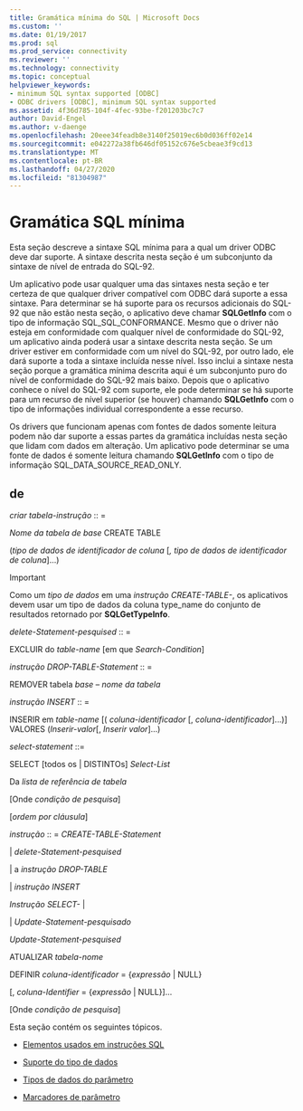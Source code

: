 ```yaml
---
title: Gramática mínima do SQL | Microsoft Docs
ms.custom: ''
ms.date: 01/19/2017
ms.prod: sql
ms.prod_service: connectivity
ms.reviewer: ''
ms.technology: connectivity
ms.topic: conceptual
helpviewer_keywords:
- minimum SQL syntax supported [ODBC]
- ODBC drivers [ODBC], minimum SQL syntax supported
ms.assetid: 4f36d785-104f-4fec-93be-f201203bc7c7
author: David-Engel
ms.author: v-daenge
ms.openlocfilehash: 20eee34feadb8e3140f25019ec6b0d036ff02e14
ms.sourcegitcommit: e042272a38fb646df05152c676e5cbeae3f9cd13
ms.translationtype: MT
ms.contentlocale: pt-BR
ms.lasthandoff: 04/27/2020
ms.locfileid: "81304987"
---
```

# <a name="sql-minimum-grammar"></a>Gramática SQL mínima
Esta seção descreve a sintaxe SQL mínima para a qual um driver ODBC deve dar suporte. A sintaxe descrita nesta seção é um subconjunto da sintaxe de nível de entrada do SQL-92.  
  
 Um aplicativo pode usar qualquer uma das sintaxes nesta seção e ter certeza de que qualquer driver compatível com ODBC dará suporte a essa sintaxe. Para determinar se há suporte para os recursos adicionais do SQL-92 que não estão nesta seção, o aplicativo deve chamar **SQLGetInfo** com o tipo de informação SQL_SQL_CONFORMANCE. Mesmo que o driver não esteja em conformidade com qualquer nível de conformidade do SQL-92, um aplicativo ainda poderá usar a sintaxe descrita nesta seção. Se um driver estiver em conformidade com um nível do SQL-92, por outro lado, ele dará suporte a toda a sintaxe incluída nesse nível. Isso inclui a sintaxe nesta seção porque a gramática mínima descrita aqui é um subconjunto puro do nível de conformidade do SQL-92 mais baixo. Depois que o aplicativo conhece o nível do SQL-92 com suporte, ele pode determinar se há suporte para um recurso de nível superior (se houver) chamando **SQLGetInfo** com o tipo de informações individual correspondente a esse recurso.  
  
 Os drivers que funcionam apenas com fontes de dados somente leitura podem não dar suporte a essas partes da gramática incluídas nesta seção que lidam com dados em alteração. Um aplicativo pode determinar se uma fonte de dados é somente leitura chamando **SQLGetInfo** com o tipo de informação SQL_DATA_SOURCE_READ_ONLY.  
  
## <a name="statement"></a>de  
 *criar tabela-instrução* :: =  
  
 *Nome da tabela de base* CREATE TABLE  
  
 (*tipo de dados de identificador de coluna* [*, tipo de dados de identificador de coluna*]...)  
  
> [!IMPORTANT]  
>  Como um *tipo de dados* em uma *instrução CREATE-TABLE-*, os aplicativos devem usar um tipo de dados da coluna type_name do conjunto de resultados retornado por **SQLGetTypeInfo**.  
  
 *delete-Statement-pesquised* :: =  
  
 EXCLUIR do *table-name* [em que *Search-Condition*]  
  
 *instrução DROP-TABLE-Statement* :: =  
  
 REMOVER tabela *base – nome da tabela*  
  
 *instrução INSERT* :: =  
  
 INSERIR em *table-name* [( *coluna-identificador* [, *coluna-identificador*]...)]      VALORES (*Inserir-valor*[, *Inserir valor*]...)  
  
 *select-statement* ::=  
  
 SELECT [todos os &#124; DISTINTOs] *Select-List*  
  
 Da *lista de referência de tabela*  
  
 [Onde *condição de pesquisa*]  
  
 [*ordem por cláusula*]  
  
 *instrução* :: = *CREATE-TABLE-Statement*  
  
 &#124; *delete-Statement-pesquised*  
  
 &#124; a *instrução DROP-TABLE*  
  
 &#124; *instrução INSERT*  
  
 *Instrução SELECT-* &#124;  
  
 &#124; *Update-Statement-pesquisado*  
  
 *Update-Statement-pesquised*  
  
 ATUALIZAR *tabela-nome*  
  
 DEFINIR *coluna-identificador* = {*expressão* &#124; NULL}  
  
 [, *coluna-Identifier* = {*expressão* &#124; NULL}]...  
  
 [Onde *condição de pesquisa*]  
  
 Esta seção contém os seguintes tópicos.  
  
-   [Elementos usados em instruções SQL](../../../odbc/reference/appendixes/elements-used-in-sql-statements.md)  
  
-   [Suporte do tipo de dados](../../../odbc/reference/appendixes/data-type-support.md)  
  
-   [Tipos de dados do parâmetro](../../../odbc/reference/appendixes/parameter-data-types.md)  
  
-   [Marcadores de parâmetro](../../../odbc/reference/appendixes/parameter-markers.md)
